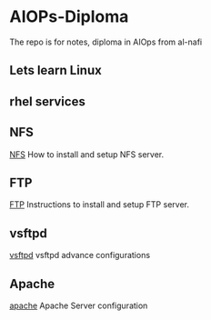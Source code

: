 # AIOPs-Diploma
The repo is for notes, diploma in AIOps from al-nafi

## Lets learn Linux
## rhel services
## NFS
[NFS](./rhel_services/nfs.md) How to install and setup NFS server.

## FTP
[FTP](./rhel_services/ftp.md) Instructions to install and setup FTP server.

## vsftpd
[vsftpd](./rhel_services/vsftp.md) vsftpd advance configurations

## Apache
[apache](./rhel_services/apache_server.md) Apache Server configuration